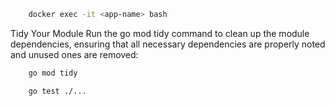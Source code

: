 ```bash
    docker exec -it <app-name> bash
```

Tidy Your Module
Run the go mod tidy command to clean up the module dependencies, ensuring that all necessary dependencies are properly noted and unused ones are removed:

```bash
    go mod tidy
```

```bash
    go test ./...
```